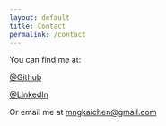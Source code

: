 ```yaml
---
layout: default
title: Contact
permalink: /contact
---
```


You can find me at:

<a href="https://github.com/mingkaic">@Github</a>

<a href="https://www.linkedin.com/in/ming-kai-chen-20737a97/">@LinkedIn</a>

Or email me at <a href="mngkaichen@gmail.com">mngkaichen@gmail.com</a>
